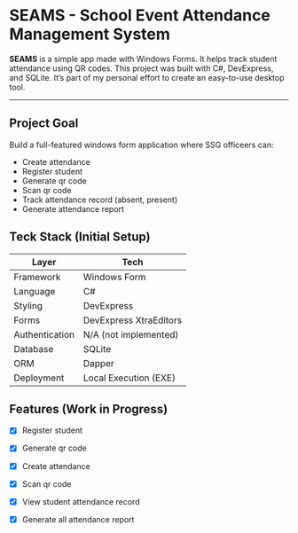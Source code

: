 # SEAMS - School Event Attendance Management System

**SEAMS** is a simple app made with Windows Forms. It helps track student attendance using QR codes. This project was built with C#, DevExpress, and SQLite. It’s part of my personal effort to create an easy-to-use desktop tool.

---

## Project Goal

Build a full-featured windows form application where SSG officeers can:

- Create attendance
- Register student
- Generate qr code
- Scan qr code
- Track attendance record (absent, present)
- Generate attendance report

## Teck Stack (Initial Setup)

| Layer          | Tech                           |
| -------------- | ------------------------------ |
| Framework      | Windows Form                   |
| Language       | C#                             |
| Styling        | DevExpress                     |
| Forms          | DevExpress XtraEditors         |
| Authentication | N/A (not implemented)          |
| Database       | SQLite                         |
| ORM            | Dapper                         |
| Deployment     | Local Execution (EXE)          |

## Features (Work in Progress)

- [x] Register student
- [x] Generate qr code
- [x] Create attendance
- [x] Scan qr code
- [x] View student attendance record
- [x] Generate all attendance report




